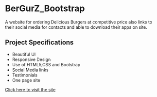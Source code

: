 # BerGurZ_Bootstrap

A website for ordering Delicious Burgers at competitive price also links to their social media for contacts and able to download their apps on site.

## Project Specifications

- Beautiful UI
- Responsive Design
- Use of HTML5,CSS and Bootstrap
- Social Media links
- Testimonials
- One page site

[Click here to visit the site](https://nafisshariar.github.io/BerGurZ_Bootstrap/ "Burger Order Site")
